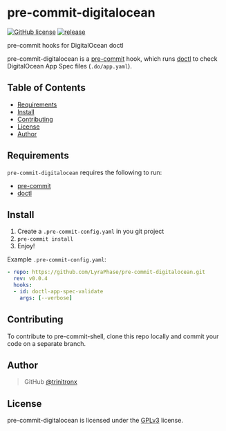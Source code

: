 # pre-commit-digitalocean

[![GitHub license](https://img.shields.io/badge/license-GPLv3-green?logo=gnu&logoColor=000000&label=license&labelColor=5c5c5c&color=800000)][gplv3-license]
[![release](https://img.shields.io/github/release/LyraPhase/pre-commit-digitalocean.svg)](https://github.com/LyraPhase/pre-commit-digitalocean/releases)

pre-commit hooks for DigitalOcean doctl

pre-commit-digitalocean is a [pre-commit][1]
hook, which runs [doctl][2] to check DigitalOcean App Spec files (`.do/app.yaml`).

## Table of Contents

- [Requirements](#requirements)
- [Install](#install)
- [Contributing](#contributing)
- [License](#license)
- [Author](#author)

## Requirements

  `pre-commit-digitalocean` requires the following to run:

- [pre-commit][3]
- [doctl][2]

## Install

1. Create a `.pre-commit-config.yaml` in you git project
2. `pre-commit install`
3. Enjoy!

Example `.pre-commit-config.yaml`:

```yaml
- repo: https://github.com/LyraPhase/pre-commit-digitalocean.git
  rev: v0.0.4
  hooks:
  - id: doctl-app-spec-validate
    args: [--verbose]
```

## Contributing

To contribute to pre-commit-shell, clone this repo locally and commit your code
on a separate branch.

## Author

> GitHub [@trinitronx](https://github.com/trinitronx)

## License

pre-commit-digitalocean is licensed under the [GPLv3][gplv3-license] license.

[1]: https://github.com/pre-commit/pre-commit
[2]: https://docs.digitalocean.com/reference/doctl/
[3]: http://pre-commit.com
[gplv3-license]: https://raw.githubusercontent.com/LyraPhase/pre-commit-digitalocean/master/LICENSE
